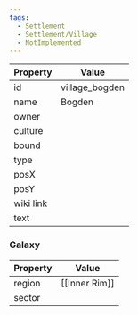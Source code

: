 ```yaml
---
tags:
  - Settlement
  - Settlement/Village
  - NotImplemented
---
```


| Property  | Value          |
| --------- | -------------- |
| id        | village_bogden |
| name      | Bogden         |
| owner     |                |
| culture   |                |
| bound     |                |
| type      |                |
| posX      |                |
| posY      |                |
| wiki link |                |
| text      |                |

### Galaxy
| Property | Value         |
| -------- | ------------- |
| region   | [[Inner Rim]] |
| sector   |               |
